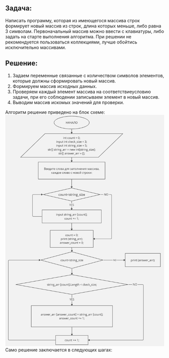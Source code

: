 ## Задача:
Написать программу, которая из имеющегося массива строк формирует новый массив из строк, длина которых меньше, либо равна 3 символам. Первоначальный массив можно ввести с клавиатуры, либо задать на старте выполнения алгоритма. При решении не рекомендуется пользоваться коллекциями, лучше обойтись исключительно массивами.

## Решение:
1. Задаем переменные связанные с количеством символов элементов, которые должны сформировать новый массив.
2. Формируем массив исходных данных.
3. Проверяем каждый элемент массива на соответствиеусловию задачи, при его соблюдении записываем элемент в новый массив.
4. Выводим массив искомых значений для проверки.

Алгоритм решение приведено на блок схеме:
![<Блок-схема>](block_diagram_solutions.jpg)
Само решение заключается в следующих шагах:

